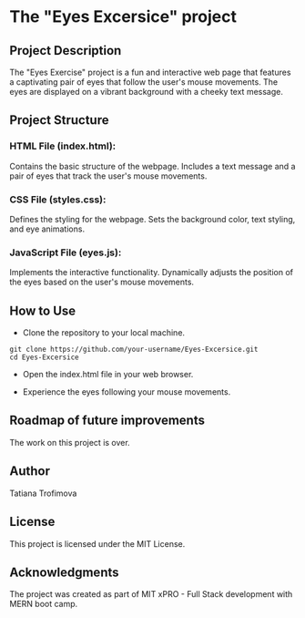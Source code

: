 # The "Eyes Excersice" project

## Project Description
The "Eyes Exercise" project is a fun and interactive web page that features a captivating pair of eyes that follow the user's mouse movements. The eyes are displayed on a vibrant background with a cheeky text message.

## Project Structure
### HTML File (index.html):

Contains the basic structure of the webpage.
Includes a text message and a pair of eyes that track the user's mouse movements.
### CSS File (styles.css):

Defines the styling for the webpage.
Sets the background color, text styling, and eye animations.
### JavaScript File (eyes.js):

Implements the interactive functionality.
Dynamically adjusts the position of the eyes based on the user's mouse movements.
## How to Use
* Clone the repository to your local machine.
```
git clone https://github.com/your-username/Eyes-Excersice.git
cd Eyes-Excersice
```
* Open the index.html file in your web browser.

* Experience the eyes following your mouse movements.

## Roadmap of future improvements
The work on this project is over.

## Author
Tatiana Trofimova

## License
This project is licensed under the MIT License.

## Acknowledgments
The project was created as part of MIT xPRO - Full Stack development with MERN boot camp.




